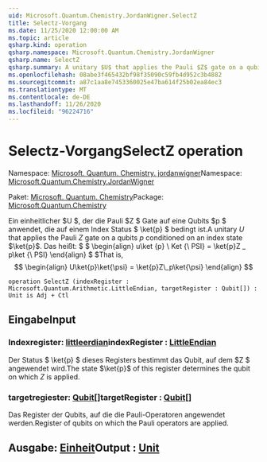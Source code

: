 ```yaml
---
uid: Microsoft.Quantum.Chemistry.JordanWigner.SelectZ
title: Selectz-Vorgang
ms.date: 11/25/2020 12:00:00 AM
ms.topic: article
qsharp.kind: operation
qsharp.namespace: Microsoft.Quantum.Chemistry.JordanWigner
qsharp.name: SelectZ
qsharp.summary: A unitary $U$ that applies the Pauli $Z$ gate on a qubits $p$ conditioned on an index state $\ket{p}$. That is, $$ \begin{align} U\ket{p}\ket{\psi} = \ket{p}Z\_p\ket{\psi} \end{align} $$
ms.openlocfilehash: 08abe3f465432bf98f35090c59fb4d952c3b4882
ms.sourcegitcommit: a87c1aa8e7453360025e47ba614f25b02ea84ec3
ms.translationtype: MT
ms.contentlocale: de-DE
ms.lasthandoff: 11/26/2020
ms.locfileid: "96224716"
---
```

# <a name="selectz-operation"></a><span data-ttu-id="40a26-102">Selectz-Vorgang</span><span class="sxs-lookup"><span data-stu-id="40a26-102">SelectZ operation</span></span>

<span data-ttu-id="40a26-103">Namespace: [Microsoft. Quantum. Chemistry. jordanwigner](xref:Microsoft.Quantum.Chemistry.JordanWigner)</span><span class="sxs-lookup"><span data-stu-id="40a26-103">Namespace: [Microsoft.Quantum.Chemistry.JordanWigner](xref:Microsoft.Quantum.Chemistry.JordanWigner)</span></span>

<span data-ttu-id="40a26-104">Paket: [Microsoft. Quantum. Chemistry](https://nuget.org/packages/Microsoft.Quantum.Chemistry)</span><span class="sxs-lookup"><span data-stu-id="40a26-104">Package: [Microsoft.Quantum.Chemistry](https://nuget.org/packages/Microsoft.Quantum.Chemistry)</span></span>


<span data-ttu-id="40a26-105">Ein einheitlicher $U $, der die Pauli $Z $ Gate auf eine Qubits $p $ anwendet, die auf einem Index Status $ \ket{p} $ bedingt ist.</span><span class="sxs-lookup"><span data-stu-id="40a26-105">A unitary $U$ that applies the Pauli $Z$ gate on a qubits $p$ conditioned on an index state $\ket{p}$.</span></span> <span data-ttu-id="40a26-106">Das heißt: $ $ \begin{align} u\ket {p} \ Ket {\ PSI} = \ket{p}Z \_ p\ket {\ PSI} \end{align} $ $</span><span class="sxs-lookup"><span data-stu-id="40a26-106">That is, $$ \begin{align} U\ket{p}\ket{\psi} = \ket{p}Z\_p\ket{\psi} \end{align} $$</span></span>

```qsharp
operation SelectZ (indexRegister : Microsoft.Quantum.Arithmetic.LittleEndian, targetRegister : Qubit[]) : Unit is Adj + Ctl
```


## <a name="input"></a><span data-ttu-id="40a26-107">Eingabe</span><span class="sxs-lookup"><span data-stu-id="40a26-107">Input</span></span>

### <a name="indexregister--littleendian"></a><span data-ttu-id="40a26-108">Indexregister: [littleerdian](xref:Microsoft.Quantum.Arithmetic.LittleEndian)</span><span class="sxs-lookup"><span data-stu-id="40a26-108">indexRegister : [LittleEndian](xref:Microsoft.Quantum.Arithmetic.LittleEndian)</span></span>

<span data-ttu-id="40a26-109">Der Status $ \ket{p} $ dieses Registers bestimmt das Qubit, auf dem $Z $ angewendet wird.</span><span class="sxs-lookup"><span data-stu-id="40a26-109">The state $\ket{p}$ of this register determines the qubit on which $Z$ is applied.</span></span>


### <a name="targetregister--qubit"></a><span data-ttu-id="40a26-110">targetregiester: [Qubit](xref:microsoft.quantum.lang-ref.qubit)[]</span><span class="sxs-lookup"><span data-stu-id="40a26-110">targetRegister : [Qubit](xref:microsoft.quantum.lang-ref.qubit)[]</span></span>

<span data-ttu-id="40a26-111">Das Register der Qubits, auf die die Pauli-Operatoren angewendet werden.</span><span class="sxs-lookup"><span data-stu-id="40a26-111">Register of qubits on which the Pauli operators are applied.</span></span>



## <a name="output--unit"></a><span data-ttu-id="40a26-112">Ausgabe: [Einheit](xref:microsoft.quantum.lang-ref.unit)</span><span class="sxs-lookup"><span data-stu-id="40a26-112">Output : [Unit](xref:microsoft.quantum.lang-ref.unit)</span></span>

